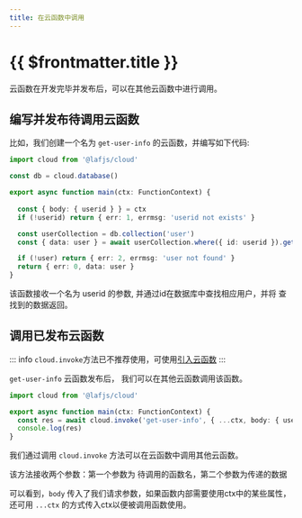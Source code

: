 ```yaml
---
title: 在云函数中调用
---
```


# {{ $frontmatter.title }}

云函数在开发完毕并发布后，可以在其他云函数中进行调用。

## 编写并发布待调用云函数

比如，我们创建一个名为 `get-user-info` 的云函数，并编写如下代码:

```typescript
import cloud from '@lafjs/cloud'

const db = cloud.database()

export async function main(ctx: FunctionContext) {
  
  const { body: { userid } } = ctx
  if (!userid) return { err: 1, errmsg: 'userid not exists' }

  const userCollection = db.collection('user')
  const { data: user } = await userCollection.where({ id: userid }).get()

  if (!user) return { err: 2, errmsg: 'user not found' }
  return { err: 0, data: user }
}
```

该函数接收一个名为 userid 的参数, 并通过id在数据库中查找相应用户，并将 查找到的数据返回。

## 调用已发布云函数

::: info
`cloud.invoke`方法已不推荐使用，可使用[引入云函数](/guide/function/use-function.html#云函数引入)
:::

`get-user-info` 云函数发布后， 我们可以在其他云函数调用该函数。

```typescript
import cloud from '@lafjs/cloud'

export async function main(ctx: FunctionContext) {
  const res = await cloud.invoke('get-user-info', { ...ctx, body: { userid: 'user id' }})
  console.log(res)
}
```

我们通过调用 `cloud.invoke` 方法可以在云函数中调用其他云函数。

该方法接收两个参数：第一个参数为 待调用的函数名，第二个参数为传递的数据

可以看到，`body` 传入了我们请求参数，如果函数内部需要使用ctx中的某些属性，还可用 `...ctx` 的方式传入ctx以便被调用函数使用。
